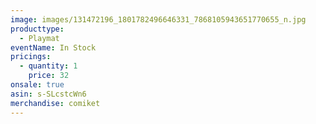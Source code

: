 ```yaml
---
image: images/131472196_1801782496646331_7868105943651770655_n.jpg
producttype:
  - Playmat
eventName: In Stock
pricings:
  - quantity: 1
    price: 32
onsale: true
asin: s-SLcstcWn6
merchandise: comiket
---
```

